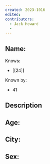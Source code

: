 ```yaml
---
created: 2023-1016
edited:
contributors:
  - Jack Howard
  - 
---
```


Name:
- 

Knows:
- [[24]]

Known by:
- 41

Description
- 

Age:
- 
City:
- 
Sex:
- 
